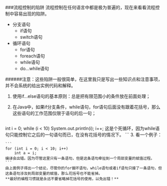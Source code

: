 ###流程控制的陷阱
流程控制在任何语言中都是极为普遍的，现在来看看流程控制中容易出现的陷阱。  

* 分支语句
	* if语句
	* switch语句
* 循环语句
	* for语句
	* foreach语句
	* while语句
	* do...while语句
	

######注意：这些陷阱一般很简单，在这里我只是写出一些知识点和注意事项，并不会系统的给出实例代码和解释。

1. 使用if...else语句的基本原则：总是把有限范围小的条件放在前面处理；
2. 在Java中，如果if分支条件，while语句，for语句后面没有跟着花括号，那么这些语句的工作范围仅限于语句的后一句；

	```
int i = 0;
while (i < 10)
	System.out.println(i);
	i++;
这是个死循环，因为while语句只能控制它之后的一句语句而已，在没有花括号的情况下。 
	```
3. 看一个例子： 

	```
	for (int i = 0; i < 10; i++) 
		int a = i;
	编译会出错。因为尽管这里只有一条语句，但是这条语句牵扯到一个局部变量的赋值过程。
	```
	由上面例子得出一个结论，尽管你的for循环语句，while语句或者if语句只接了一条语句，但这条语句涉及到局部变量的赋值，那么花括号也不能省掉。  
	**最好的编程习惯就是永远不要省略掉花括号的使用，以免出错！**	
	



